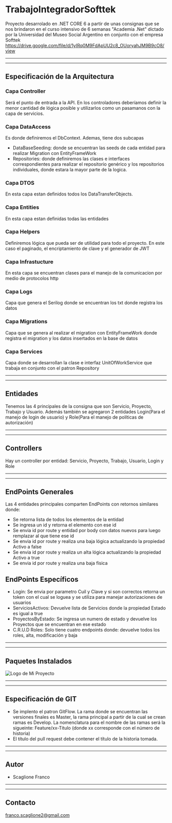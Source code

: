 # TrabajoIntegradorSofttek
Proyecto desarrolado en .NET CORE 6 a partir de unas consignas que se nos brindaron en el curso intensivo de 6 semanas "Academia .Net" dictado por la Universidad del Museo Social Argentino en conjunto con el empresa Softtek
https://drive.google.com/file/d/1yIRq0M9FdApUU2c8_OUoryahJM9B9cO8/view

---
---
## **Especificación de la Arquitectura**
### **Capa Controller**
Será el punto de entrada a la API. En los controladores deberíamos definir la menor cantidad de lógica posible y utilizarlos como un pasamanos con la capa de servicios.
​
### **Capa DataAccess**
Es donde definiremos el DbContext. Ademas, tiene dos subcapas
*	DataBaseSeeding: donde se encuentran las seeds de cada entidad para realizar Migration con EntityFrameWork
*	Repositories: donde definiremos las clases e interfaces correspondientes para realizar el repositorio genérico y los repositorios individuales, donde estara la mayor parte de la logica.

### **Capa DTOS**
En esta capa estan definidos todos los DataTransferObjects.

### **Capa Entities**
En esta capa estan definidas todas las entidades 
​
### **Capa Helpers**
Definiremos lógica que pueda ser de utilidad para todo el proyecto. En este caso el paginado, el encriptamiento de clave y el generador de JWT

### **Capa Infrastucture**
En esta capa se encuentran clases para el manejo de la comunicacion por medio de protocolos http

### **Capa Logs**
Capa que genera el Serilog donde se encuentran los txt donde registra los datos

### **Capa Migrations**
Capa que se genera al realizar el migration con EntityFrameWork donde registra el migration y los datos insertados en la base de datos

### **Capa Services**
Capa donde se desarrollan la clase e interfaz UnitOfWorkService que trabaja en conjunto con el patron Repository

---
---
## **Entidades**
Tenemos las 4 principales de la consigna que son Servicio, Proyecto, Trabajo y Usuario. Además también se agregaron 2 entidades Login(Para el manejo de login de usuario) y Role(Para el manejo de políticas de autorización)

---
---
## **Controllers**
Hay un controller por entidad: Servicio, Proyecto, Trabajo, Usuario, Login y Role

---
---
## **EndPoints Generales**
Las 4 entidades principales comparten EndPoints con retornos similares donde:
-	Se retorna lista de todos los elementos de la entidad
-	Se ingresa un id y retorna el elemento con ese id
-	Se envia id por route y entidad por body con datos nuevos para luego remplazar al que tiene ese id
-	Se envia id por route y realiza una baja lógica actualizando la propiedad Activo a false
-	Se envia id por route y realiza un alta lógica actualizando la propiedad Activo a true
-	Se envia id por route y realiza una baja física


## **EndPoints Específicos**
- Login: Se envia por parametro Cuil y Clave y si son correctos retorna un token con el cual se loguea y se utiliza para manejar autorizaciones de usuarios
-	ServiciosActivos: Devuelve lista de Servicios donde la propiedad Estado es igual a true
-	ProyectosByEstado: Se ingresa un numero de estado y devuelve los Proyectos que se encuentran en ese estado
-	C.R.U.D Roles: Solo tiene cuatro endpoints donde: devuelve todos los roles, alta, modificación y baja
---
---

## **Paquetes Instalados**
![Logo de Mi Proyecto](https://i.imgur.com/gGi19lj.jpg)

---
---

## **Especificación de GIT**​
* Se implento el patron GitFlow. La rama donde se encuentran las versiones finales es Master, la rama principal a partir de la cual se crean ramas es Develop. La nomenclatura para el nombre de las ramas será la sigueinte: Feature/xx-Titulo (donde xx corresponde con el número de historia)
* El título del pull request debe contener el título de la historia tomada.
---
---
## **Autor**​
* Scaglione Franco
---
---
## **Contacto**
franco.scaglione2@gmail.com
